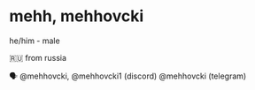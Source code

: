 # mehh, mehhovcki
he/him - male

🇷🇺 from russia


🗣️ @mehhovcki, @mehhovcki1 (discord) @mehhovcki (telegram)
